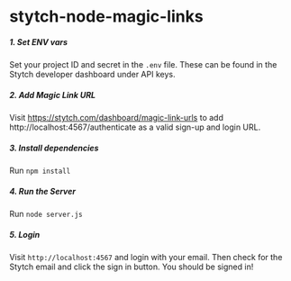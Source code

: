 # stytch-node-magic-links

##### 1. Set ENV vars
Set your project ID and secret in the `.env` file.
These can be found in the Stytch developer dashboard under API keys.

##### 2. Add Magic Link URL
Visit https://stytch.com/dashboard/magic-link-urls to add
http://localhost:4567/authenticate as a valid sign-up and login URL.

##### 3. Install dependencies

Run `npm install`

##### 4. Run the Server

Run `node server.js`

##### 5. Login

Visit `http://localhost:4567` and login with your email.
Then check for the Stytch email and click the sign in button.
You should be signed in!
